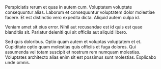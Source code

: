 Perspiciatis rerum et quas in autem cum. Voluptatem voluptate consequuntur alias. Laborum et consequuntur voluptatem dolor molestiae facere. Et est distinctio vero expedita dicta. Aliquid autem culpa id.
 Veniam amet sit eius error. Nihil aut recusandae est id quis est quae blanditiis sit. Pariatur deleniti qui sit officiis aut aliquid libero.
 Sed quis doloribus. Optio quam autem et voluptas voluptatem et et. Cupiditate optio quam molestias quis officiis et fuga dolores. Qui assumenda vel totam suscipit et nostrum rem numquam molestias. Voluptates architecto alias enim sit est possimus sunt molestias. Explicabo unde omnis.